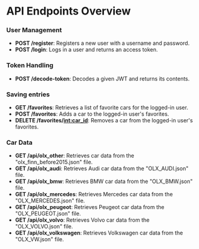 # API Endpoints Overview

### User Management
- **POST /register**: Registers a new user with a username and password.
- **POST /login**: Logs in a user and returns an access token.

### Token Handling
- **POST /decode-token**: Decodes a given JWT and returns its contents.

### Saving entries
- **GET /favorites**: Retrieves a list of favorite cars for the logged-in user.
- **POST /favorites**: Adds a car to the logged-in user's favorites.
- **DELETE /favorites/<int:car_id>**: Removes a car from the logged-in user's favorites.

### Car Data
- **GET /api/olx_other**: Retrieves car data from the "olx_finn_before2015.json" file.
- **GET /api/olx_audi**: Retrieves Audi car data from the "OLX_AUDI.json" file.
- **GET /api/olx_bmw**: Retrieves BMW car data from the "OLX_BMW.json" file.
- **GET /api/olx_mercedes**: Retrieves Mercedes car data from the "OLX_MERCEDES.json" file.
- **GET /api/olx_peugeot**: Retrieves Peugeot car data from the "OLX_PEUGEOT.json" file.
- **GET /api/olx_volvo**: Retrieves Volvo car data from the "OLX_VOLVO.json" file.
- **GET /api/olx_volkswagen**: Retrieves Volkswagen car data from the "OLX_VW.json" file.
